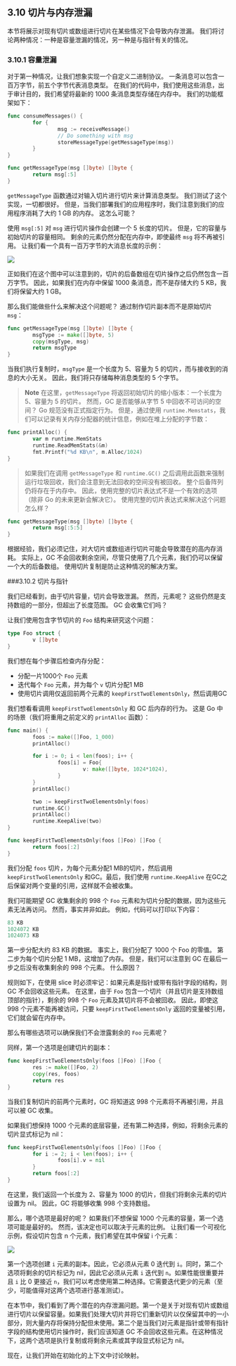 ## 3.10 切片与内存泄漏

本节将展示对现有切片或数组进行切片在某些情况下会导致内存泄漏。 我们将讨论两种情况：一种是容量泄漏的情况，另一种是与指针有关的情况。

### 3.10.1 容量泄漏

对于第一种情况，让我们想象实现一个自定义二进制协议。 一条消息可以包含一百万字节，前五个字节代表消息类型。 在我们的代码中，我们使用这些消息，出于审计目的，我们希望将最新的 1000 条消息类型存储在内存中。 我们的功能框架如下：

```go
func consumeMessages() {
        for {
                msg := receiveMessage()
                // Do something with msg
                storeMessageType(getMessageType(msg))
        }
}

func getMessageType(msg []byte) []byte {
        return msg[:5]
}
```

`getMessageType` 函数通过对输入切片进行切片来计算消息类型。 我们测试了这个实现，一切都很好。 但是，当我们部署我们的应用程序时，我们注意到我们的应用程序消耗了大约 1 GB 的内存。 这怎么可能？

使用 `msg[:5]` 对 `msg` 进行切片操作会创建一个 5 长度的切片。 但是，它的容量与初始切片的容量相同。 剩余的元素仍然分配在内存中，即使最终 `msg` 将不再被引用。 让我们看一个具有一百万字节的大消息长度的示例：

![](https://img.exciting.net.cn/19.png)

正如我们在这个图中可以注意到的，切片的后备数组在切片操作之后仍然包含一百万字节。 因此，如果我们在内存中保留 1000 条消息，而不是存储大约 5 KB，我们将保留大约 1 GB。

那么我们能做些什么来解决这个问题呢？ 通过制作切片副本而不是原始切片 `msg`：

```go
func getMessageType(msg []byte) []byte {
        msgType := make([]byte, 5)
        copy(msgType, msg)
        return msgType
}
```

当我们执行复制时，`msgType` 是一个长度为 5、容量为 5 的切片，而与接收到的消息的大小无关。 因此，我们将只存储每种消息类型的 5 个字节。

> **Note** 在这里，`getMessageType` 将返回初始切片的缩小版本：一个长度为 5、容量为 5 的切片。 然而，GC 是否能够从字节 5 中回收不可访问的空间？ Go 规范没有正式指定行为。
> 但是，通过使用 `runtime.Memstats`，我们可以记录有关内存分配器的统计信息，例如在堆上分配的字节数：
```go
func printAlloc() {
        var m runtime.MemStats
        runtime.ReadMemStats(&m)
        fmt.Printf("%d KB\n", m.Alloc/1024)
}
```
>如果我们在调用 `getMessageType` 和 `runtime.GC()` 之后调用此函数来强制运行垃圾回收，我们会注意到无法回收的空间没有被回收。 整个后备阵列仍将存在于内存中。
因此，使用完整的切片表达式不是一个有效的选项（除非 Go 的未来更新会解决它）。
使用完整的切片表达式来解决这个问题怎么样？

```go
func getMessageType(msg []byte) []byte {
        return msg[:5:5]
}
```

根据经验，我们必须记住，对大切片或数组进行切片可能会导致潜在的高内存消耗。 实际上，GC 不会回收剩余空间，尽管只使用了几个元素，我们仍可以保留一个大的后备数组。 使用切片复制是防止这种情况的解决方案。

###3.10.2 切片与指针

我们已经看到，由于切片容量，切片会导致泄漏。 然而，元素呢？ 这些仍然是支持数组的一部分，但超出了长度范围。 GC 会收集它们吗？

让我们使用包含字节切片的 `Foo` 结构来研究这个问题：

```go
type Foo struct {
        v []byte
}
```

我们想在每个步骤后检查内存分配：

* 分配一片1000个 `Foo` 元素
* 迭代每个 `Foo` 元素，并为每个 `v` 切片分配1 MB
* 使用切片调用仅返回前两个元素的 `keepFirstTwoElementsOnly`，然后调用GC

我们想看看调用 `keepFirstTwoElementsOnly` 和 GC 后内存的行为。 这是 Go 中的场景（我们将重用之前定义的 `printAlloc` 函数）：

```go
func main() {
        foos := make([]Foo, 1_000)
        printAlloc()

        for i := 0; i < len(foos); i++ {
                foos[i] = Foo{
                        v: make([]byte, 1024*1024),
                }
        }
        printAlloc()

        two := keepFirstTwoElementsOnly(foos)
        runtime.GC()
        printAlloc()
        runtime.KeepAlive(two)
}

func keepFirstTwoElementsOnly(foos []Foo) []Foo {
        return foos[:2]
}
```

我们分配 `foos` 切片，为每个元素分配1 MB的切片，然后调用 `keepFirstTwoElementsOnly` 和GC。最后，我们使用 `runtime.KeepAlive` 在GC之后保留对两个变量的引用，这样就不会被收集。

我们可能期望 GC 收集剩余的 998 个 `Foo` 元素和为切片分配的数据，因为这些元素无法再访问。 然而，事实并非如此。 例如，代码可以打印以下内容：

```go
83 KB
1024072 KB
1024073 KB
```

第一步分配大约 83 KB 的数据。 事实上，我们分配了 1000 个 Foo 的零值。 第二步为每个切片分配 1 MB，这增加了内存。 但是，我们可以注意到 GC 在最后一步之后没有收集剩余的 998 个元素。 什么原因？

规则如下，在使用 slice 时必须牢记：如果元素是指针或带有指针字段的结构，则 GC 不会回收这些元素。 在这里，由于 `Foo` 包含一个切片（并且切片是支持数组顶部的指针），剩余的 998 个 `Foo` 元素及其切片将不会被回收。 因此，即使这 998 个元素不能再被访问，只要 `keepFirstTwoElementsOnly` 返回的变量被引用，它们就会留在内存中。

那么有哪些选项可以确保我们不会泄露剩余的 `Foo` 元素呢？

同样，第一个选项是创建切片的副本：

```go
func keepFirstTwoElementsOnly(foos []Foo) []Foo {
        res := make([]Foo, 2)
        copy(res, foos)
        return res
}
```

当我们复制切片的前两个元素时，GC 将知道这 998 个元素将不再被引用，并且可以被 GC 收集。

如果我们想保持 1000 个元素的底层容量，还有第二种选择，例如，将剩余元素的切片显式标记为 nil：

```go
func keepFirstTwoElementsOnly(foos []Foo) []Foo {
        for i := 2; i < len(foos); i++ {
                foos[i].v = nil
        }
        return foos[:2]
}
```

在这里，我们返回一个长度为 2、容量为 1000 的切片，但我们将剩余元素的切片设置为 nil。 因此，GC 将能够收集 998 个支持数组。

那么，哪个选项是最好的呢？ 如果我们不想保留 1000 个元素的容量，第一个选项可能是最好的。 然而，该决定也可以取决于元素的比例。 让我们看一个可视化示例，假设切片包含 n 个元素，我们希望在其中保留 i 个元素：

![](https://img.exciting.net.cn/20.png)

第一个选项创建 `i` 元素的副本。因此，它必须从元素 0 迭代到 `i`。同时，第二个选项将剩余的切片标记为 nil，因此它必须从元素 `i` 迭代到 `n`。如果性能很重要并且 `i` 比 0 更接近 `n`，我们可以考虑使用第二种选择。它需要迭代更少的元素（至少，可能值得对这两个选项进行基准测试）。

在本节中，我们看到了两个潜在的内存泄漏问题。第一个是关于对现有切片或数组进行切片以保留容量。如果我们处理大切片并将它们重新切片以仅保留其中的一小部分，则大量内存将保持分配但未使用。第二个是当我们对元素是指针或带有指针字段的结构使用切片操作时，我们应该知道 GC 不会回收这些元素。在这种情况下，这两个选项是执行复制或将剩余元素或其字段显式标记为 nil。

现在，让我们开始在初始化的上下文中讨论映射。